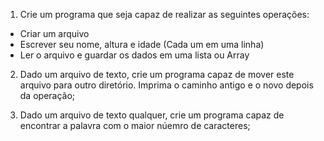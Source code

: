 1. Crie um programa que seja capaz de realizar as seguintes operações:
- Criar um arquivo
- Escrever seu nome, altura e idade (Cada um em uma linha)
- Ler o arquivo e guardar os dados em uma lista ou Array

2. Dado um arquivo de texto, crie um programa capaz de mover este arquivo para outro diretório. Imprima o caminho antigo e o novo depois da operação;

3. Dado um arquivo de texto qualquer, crie um programa capaz de encontrar a palavra com o maior núemro de caracteres;
